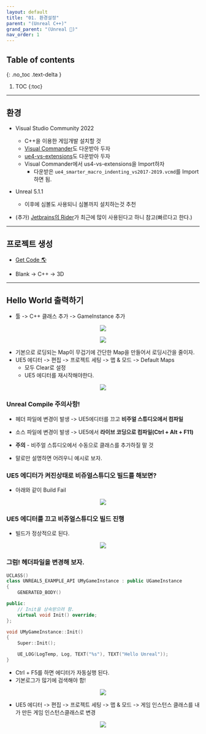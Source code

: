 ```yaml
---
layout: default
title: "01. 환경설정"
parent: "(Unreal C++)"
grand_parent: "(Unreal 🚀)"
nav_order: 1
---
```


## Table of contents
{: .no_toc .text-delta }

1. TOC
{:toc}

---

## 환경

* Visual Studio Community 2022
    * C++을 이용한 게임개발 설치할 것
    * [Visual Commander](https://marketplace.visualstudio.com/items?itemName=SergeyVlasov.VisualCommander)도 다운받아 두자
    * [ue4-vs-extensions](https://github.com/hackalyze/ue4-vs-extensions)도 다운받아 두자
    * Visual Commander에서 us4-vs-extensions을 Import하자
        * 다운받은 `ue4_smarter_macro_indenting_vs2017-2019.vcmd`를 Import하면 됨.
* Unreal 5.1.1
    * 이후에 심볼도 사용되니 심볼까지 설치하는것 추천

* (추가) [Jetbrains의 Rider](https://www.jetbrains.com/ko-kr/rider/)가 최근에 많이 사용된다고 하니 참고(빠르다고 한다.)

---

## 프로젝트 생성

* [Get Code 🌎](https://github.com/Arthur880708/Unreal_Cpp_basic/tree/main/1.HelloUnreal)

* Blank -> C++ -> 3D

---

## Hello World 출력하기

* 툴 -> C++ 클래스 추가 -> GameInstance 추가

<p align="center">
  <img src="https://taehyungs-programming-blog.github.io/blog/assets/unreal/basic_cpp/basic_cpp_1-1.png"/>
</p>

<p align="center">
  <img src="https://taehyungs-programming-blog.github.io/blog/assets/unreal/basic_cpp/basic_cpp_1-2.png"/>
</p>

* 기본으로 로딩되는 Map이 무겁기에 간단한 Map을 만들어서 로딩시간을 줄이자.
* UE5 에디터 -> 편집 -> 프로젝트 세팅 -> 맵 & 모드 -> Default Maps
    * 모두 Clear로 설정
    * UE5 에디터를 재시작해야한다.

<p align="center">
  <img src="https://taehyungs-programming-blog.github.io/blog/assets/unreal/basic_cpp/basic_cpp_1-7.png"/>
</p>

### Unreal Compile 주의사항!

* 헤더 파일에 변경이 발생 -> UE5에디터를 끄고 **비주얼 스튜디오에서 컴파일**
* 소스 파일에 변경이 발생 -> UE5에서 **라이브 코딩으로 컴파일(Ctrl + Alt + F11)**
* **주의** - 비주얼 스튜디오에서 수동으로 클래스를 추가하질 말 것

* 말로만 설명하면 어려우니 예시로 보자.

### UE5 에디터가 켜진상태로 비쥬얼스튜디오 빌드를 해보면?

* 아래와 같이 Build Fail

<p align="center">
  <img src="https://taehyungs-programming-blog.github.io/blog/assets/unreal/basic_cpp/basic_cpp_1-3.png"/>
</p>

### UE5 에디터를 끄고 비쥬얼스튜디오 빌드 진행

* 빌드가 정상적으로 된다.

<p align="center">
  <img src="https://taehyungs-programming-blog.github.io/blog/assets/unreal/basic_cpp/basic_cpp_1-4.png"/>
</p>

### 그럼! 헤더파일을 변경해 보자.

```cpp
UCLASS()
class UNREAL5_EXAMPLE_API UMyGameInstance : public UGameInstance
{
	GENERATED_BODY()

public:
    // Init을 상속받으려 함.
	virtual void Init() override;
};
```

```cpp
void UMyGameInstance::Init()
{
	Super::Init();

	UE_LOG(LogTemp, Log, TEXT("%s"), TEXT("Hello Unreal"));
}
```

* Ctrl + F5를 하면 에디터가 자동실행 된다.
* 기본로그가 많기에 검색해야 함!

<p align="center">
  <img src="https://taehyungs-programming-blog.github.io/blog/assets/unreal/basic_cpp/basic_cpp_1-5.png"/>
</p>

* UE5 에디터 -> 편집 -> 프로젝트 세팅 -> 맵 & 모드 -> 게임 인스턴스 클래스를 내가 만든 게임 인스턴스클래스로 변경

<p align="center">
  <img src="https://taehyungs-programming-blog.github.io/blog/assets/unreal/basic_cpp/basic_cpp_1-6.png"/>
</p>